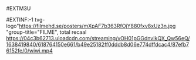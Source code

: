 #EXTM3U

#EXTINF:-1 tvg-logo"https://filmehd.se/posters/mXpAF7b363RfOjY880fxv8xUz3n.jpg "group-title="FILME", total recaal https://04c3b62713.uloadcdn.com/streaming/vOH01pGGdnvIkQX_Qw56eQ/1638419840/618764150e661/b49e25182ff0dddb8d06e774dffdcac4/87efb76152fe/0/wiwi.mp4
